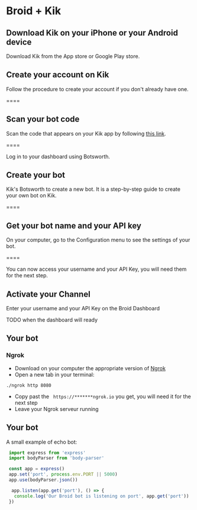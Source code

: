 # Broid + Kik

## Download Kik on your iPhone or your Android device

Download Kik from the App store or Google Play store. 

## Create your account on Kik

Follow the procedure to create your account if you don't already have one.

====

## Scan your bot code

Scan the code that appears on your Kik app by following <a href="https://dev.kik.com/" target="_blank">this link</a>. 

====

Log in to your dashboard using Botsworth.

## Create your bot

Kik's Botsworth to create a new bot. It is a step-by-step guide to create your own bot on Kik.

====

## Get your bot name and your API key

On your computer, go to the Configuration menu to see the settings of your bot. 

====

You can now access your username and your API Key, you will need them for the next step.

## Activate your Channel

Enter your username and your API Key on the Broid Dashboard

TODO when the dashboard will ready

## Your bot

### Ngrok

* Download on your computer the appropriate version of [Ngrok](https://ngrok.com/download)
* Open a new tab in your terminal:
```
./ngrok http 8080
```
* Copy past the ``` https://*******ngrok.io``` you get, you will need it for the next step
* Leave your Ngrok serveur running

## Your bot

A small example of echo bot:

```javascript
 import express from 'express'
 import bodyParser from 'body-parser'

 const app = express()
 app.set('port', process.env.PORT || 5000)
 app.use(bodyParser.json())

  app.listen(app.get('port'), () => {
   console.log('Our Broid bot is listening on port', app.get('port'))
 })
```
